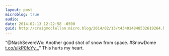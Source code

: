 ```yaml
---
layout: post
microblog: true
audio: 
date: 2014-02-13 12:22:58 -0500
guid: http://craigmcclellan.micro.blog/2014/02/13/t434014848532619264.html
---
```

“@NashSevereWx: Another good shot of snow from space. #SnowDome [t.co/uIkP0fcYy...](https://t.co/uIkP0fcYyn)” This hurts my heart.
